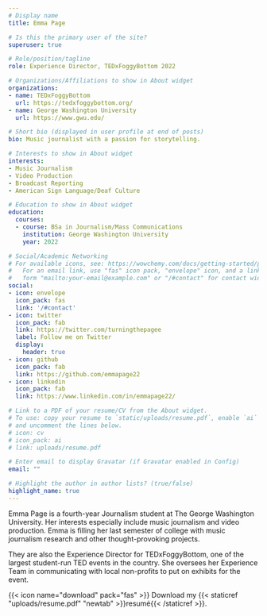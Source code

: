 ```yaml
---
# Display name
title: Emma Page 

# Is this the primary user of the site?
superuser: true

# Role/position/tagline
role: Experience Director, TEDxFoggyBottom 2022

# Organizations/Affiliations to show in About widget
organizations:
- name: TEDxFoggyBottom
  url: https://tedxfoggybottom.org/
- name: George Washington University
  url: https://www.gwu.edu/

# Short bio (displayed in user profile at end of posts)
bio: Music journalist with a passion for storytelling.

# Interests to show in About widget
interests:
- Music Journalism
- Video Production
- Broadcast Reporting
- American Sign Language/Deaf Culture

# Education to show in About widget
education:
  courses:
  - course: BSa in Journalism/Mass Communications
    institution: George Washington University
    year: 2022

# Social/Academic Networking
# For available icons, see: https://wowchemy.com/docs/getting-started/page-builder/#icons
#   For an email link, use "fas" icon pack, "envelope" icon, and a link in the
#   form "mailto:your-email@example.com" or "/#contact" for contact widget.
social:
- icon: envelope
  icon_pack: fas
  link: '/#contact'
- icon: twitter
  icon_pack: fab
  link: https://twitter.com/turningthepagee
  label: Follow me on Twitter
  display:
    header: true
- icon: github
  icon_pack: fab
  link: https://github.com/emmapage22
- icon: linkedin
  icon_pack: fab
  link: https://www.linkedin.com/in/emmapage22/

# Link to a PDF of your resume/CV from the About widget.
# To use: copy your resume to `static/uploads/resume.pdf`, enable `ai` icons in `params.toml`,
# and uncomment the lines below.
# icon: cv
# icon_pack: ai
# link: uploads/resume.pdf

# Enter email to display Gravatar (if Gravatar enabled in Config)
email: ""

# Highlight the author in author lists? (true/false)
highlight_name: true
---
```


Emma Page is a fourth-year Journalism student at The George Washington University. Her interests especially include music journalism and video production. Emma is filling her last semester of college with music journalism research and other thought-provoking projects. 

They are also the Experience Director for TEDxFoggyBottom, one of the largest student-run TED events in the country. She oversees her Experience Team in communicating with local non-profits to put on exhibits for the event.

{{< icon name="download" pack="fas" >}} Download my {{< staticref "uploads/resume.pdf" "newtab" >}}resumé{{< /staticref >}}.